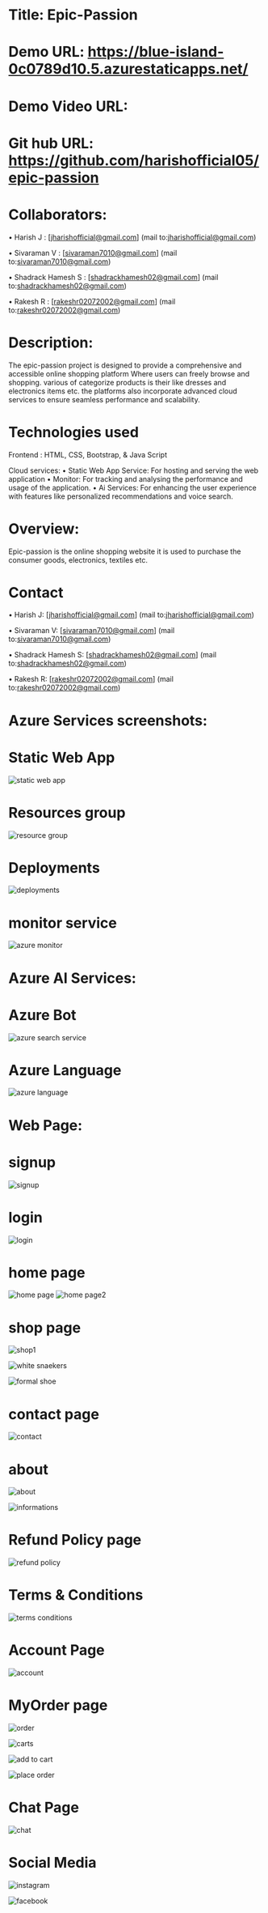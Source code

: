 # Title: Epic-Passion
# Demo URL: https://blue-island-0c0789d10.5.azurestaticapps.net/
# Demo Video URL:
# Git hub URL: https://github.com/harishofficial05/epic-passion

# Collaborators:

• Harish J          : [jharishofficial@gmail.com] (mail to:jharishofficial@gmail.com)

• Sivaraman V       : [sivaraman7010@gmail.com] (mail to:sivaraman7010@gmail.com)

• Shadrack Hamesh S : [shadrackhamesh02@gmail.com] (mail to:shadrackhamesh02@gmail.com)

• Rakesh R          : [rakeshr02072002@gmail.com] (mail to:rakeshr02072002@gmail.com)

# Description:

The epic-passion project is designed to provide a comprehensive and accessible online shopping platform
Where users can freely browse and shopping. various of categorize products is their like dresses and electronics items etc. the platforms also incorporate advanced cloud services to ensure seamless performance and scalability.

# Technologies used
Frontend : HTML, CSS, Bootstrap, & Java Script

Cloud services: 
• Static Web App Service: For hosting and serving the web application
• Monitor: For tracking and analysing the performance and usage of the application.
• Ai Services: For enhancing the user experience with features like personalized recommendations and voice search.

# Overview:

Epic-passion is the online shopping website it is used to purchase the consumer goods, electronics, textiles etc.

# Contact

• Harish J: [jharishofficial@gmail.com] (mail to:jharishofficial@gmail.com)

• Sivaraman V: [sivaraman7010@gmail.com] (mail to:sivaraman7010@gmail.com)

• Shadrack Hamesh S: [shadrackhamesh02@gmail.com] (mail to:shadrackhamesh02@gmail.com)

• Rakesh R: [rakeshr02072002@gmail.com] (mail to:rakeshr02072002@gmail.com)

# Azure Services screenshots:

# Static Web App
![static web app](https://github.com/basudevnayak/ecommerce_shop.github.io/assets/131639539/a40e5189-740b-42b5-98e2-fdafc789044e)


# Resources group
![resource group](https://github.com/basudevnayak/ecommerce_shop.github.io/assets/131639539/b00a985b-0395-4df2-8302-c7b2e0f6f07c)

# Deployments
![deployments](https://github.com/basudevnayak/ecommerce_shop.github.io/assets/131639539/1844b6e1-553b-414d-8169-4f1e57bcb0ba)

# monitor service
![azure monitor](https://github.com/basudevnayak/ecommerce_shop.github.io/assets/131639539/e02dd823-a279-4a09-b803-c3cddbb3a5b7)


# Azure AI Services:

# Azure Bot
![azure search service](https://github.com/basudevnayak/ecommerce_shop.github.io/assets/131639539/37e19f1f-1eed-4808-bdbe-b0a83bdf928a)

# Azure Language
![azure language](https://github.com/basudevnayak/ecommerce_shop.github.io/assets/131639539/a0981aa9-8b35-44c4-8005-3cc40a82365a)


# Web Page:
# signup
![signup](https://github.com/basudevnayak/ecommerce_shop.github.io/assets/131639539/ebd92fb6-d9ed-4f8e-b5b8-75909e9a2a3d)

# login
![login](https://github.com/basudevnayak/ecommerce_shop.github.io/assets/131639539/a2a7fa64-d97c-47e1-ab7e-b2076bdbadbe)

# home page
![home page](https://github.com/basudevnayak/ecommerce_shop.github.io/assets/131639539/b57a3faf-5dbd-46c6-8c8e-a1edd89f89aa)
![home page2](https://github.com/basudevnayak/ecommerce_shop.github.io/assets/131639539/82be770a-b2c9-44db-8bec-ee3fcc70959d)

# shop page
![shop1](https://github.com/basudevnayak/ecommerce_shop.github.io/assets/131639539/e0c170cc-e412-423c-ac86-a7f4cb35befc)

![white snaekers](https://github.com/basudevnayak/ecommerce_shop.github.io/assets/131639539/d3c8f088-9ed6-437c-a790-33d35c867a0e)

![formal shoe](https://github.com/basudevnayak/ecommerce_shop.github.io/assets/131639539/60769b79-b65a-4092-80a5-9fc2ffbedaab)

# contact page
![contact](https://github.com/basudevnayak/ecommerce_shop.github.io/assets/131639539/653dbcc3-2cb8-4f8a-9f0d-13c4e5d5f1cd)

# about
![about](https://github.com/basudevnayak/ecommerce_shop.github.io/assets/131639539/7a49f8bd-453e-4139-8df9-13573619583c)

![informations](https://github.com/basudevnayak/ecommerce_shop.github.io/assets/131639539/adfb94e6-9d55-49a1-b71a-368f5bf3d1c3)

# Refund Policy page
![refund policy](https://github.com/basudevnayak/ecommerce_shop.github.io/assets/131639539/5763ed6b-85a4-406a-b307-4501edd871e8)

# Terms & Conditions
![terms  conditions](https://github.com/basudevnayak/ecommerce_shop.github.io/assets/131639539/1c3aca92-1130-4cd3-8af3-f84a28822a25)

# Account Page
![account](https://github.com/basudevnayak/ecommerce_shop.github.io/assets/131639539/7f848081-357c-4f8d-9c3e-67e5c7a680a9)

# MyOrder page
![order](https://github.com/basudevnayak/ecommerce_shop.github.io/assets/131639539/40ae5bef-3ff4-4c8c-947e-83a257b6c191)

![carts](https://github.com/basudevnayak/ecommerce_shop.github.io/assets/131639539/837bdea0-4e5a-4aeb-bfb3-97211d416588)

![add to cart](https://github.com/basudevnayak/ecommerce_shop.github.io/assets/131639539/b54a9801-04d5-4b7a-a5f5-f8fde1022693)

![place order](https://github.com/basudevnayak/ecommerce_shop.github.io/assets/131639539/c750fccc-a663-458b-be5e-0e27e1e27768)

# Chat Page
![chat](https://github.com/basudevnayak/ecommerce_shop.github.io/assets/131639539/43344aa5-a504-4ac7-bce9-9c5d6a64f4ad)

# Social Media
![instagram](https://github.com/basudevnayak/ecommerce_shop.github.io/assets/131639539/1556230d-2ae6-4c21-89f7-60542f7ef849)

![facebook](https://github.com/basudevnayak/ecommerce_shop.github.io/assets/131639539/7c1b7996-5d20-4b0d-a424-3892720cdd38)




  
 


 

